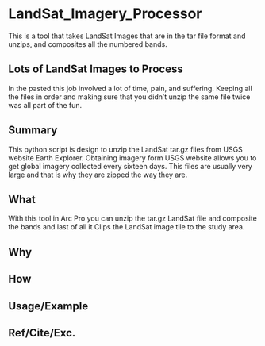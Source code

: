 # LandSat_Imagery_Processor
This is a tool that takes LandSat Images that are in the tar file format and unzips, and composites all the numbered bands.
## Lots of LandSat Images to Process 
In the pasted this job involved a lot of time, pain, and suffering. Keeping all the files in order and making sure that you didn’t unzip the same file twice was all part of the fun.
## Summary
This python script is design to unzip the LandSat tar.gz flies from USGS website Earth Explorer. Obtaining imagery form USGS website allows you to get global imagery collected every sixteen days. This files are usually very large and that is why they are zipped the way they are.  
## What
With this tool in Arc Pro you can unzip the tar.gz LandSat file and composite the bands and last of all it Clips the LandSat image tile to the study area. 
## Why
## How
## Usage/Example
## Ref/Cite/Exc.
